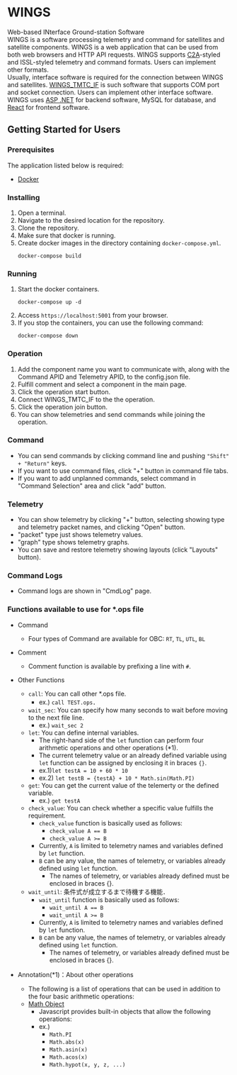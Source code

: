 # WINGS
Web-based INterface Ground-station Software  
WINGS is a software processing telemetry and command for satellites and satellite components. WINGS is a web application that can be used from both web browsers and HTTP API requests. WINGS supports [C2A](https://github.com/ut-issl/c2a-core)-styled and ISSL-styled telemetry and command formats. Users can implement other formats.  
Usually, interface software is required for the connection between WINGS and satellites. [WINGS_TMTC_IF](https://github.com/ut-issl/wings-tmtc-if) is such software that supports COM port and socket connection. Users can implement other interface software.  
WINGS uses [ASP .NET](https://github.com/dotnet/aspnetcore) for backend software, MySQL for database, and [React](https://github.com/facebook/react) for frontend software.

## Getting Started for Users
### Prerequisites
The application listed below is required:
+ [Docker](https://docs.docker.com/get-docker/)


### Installing
1. Open a terminal.
2. Navigate to the desired location for the repository.
3. Clone the repository.
4. Make sure that docker is running.
5. Create docker images in the directory containing `docker-compose.yml`.
    ```
    docker-compose build
    ```

### Running
1. Start the docker containers.
    ```
    docker-compose up -d
    ```
2. Access `https://localhost:5001` from your browser.
3. If you stop the containers, you can use the following command:
    ```
    docker-compose down
    ```
### Operation
1. Add the component name you want to communicate with, along with the Command APID and Telemetry APID, to the config.json file.
2. Fulfill comment and select a component in the main page.
3. Click the operation start button.
4. Connect WINGS_TMTC_IF to the the operation.
5. Click the operation join button.
6. You can show telemetries and send commands while joining the operation.

### Command
- You can send commands by clicking command line and pushing `"Shift" + "Return"` keys.
- If you want to use command files, click "+" button in command file tabs.
- If you want to add unplanned commands, select command in "Command Selection" area and click "add" button.

### Telemetry
- You can show telemetry by clicking "+" button, selecting showing type and telemetry packet names, and clicking "Open" button.
- "packet" type just shows telemetry values.
- "graph" type shows telemetry graphs.
- You can save and restore telemetry showing layouts (click "Layouts" button).

### Command Logs
- Command logs are shown in "CmdLog" page.

### Functions available to use for *.ops file
- Command
	+ Four types of Command are available for OBC: `RT`, `TL`, `UTL`, `BL`
- Comment
	+ Comment function is available by prefixing a line with `#`.
- Other Functions
	+ `call`: You can call other *.ops file.
		+ ex.) `call TEST.ops`．
	+ `wait_sec`: You can specify how many seconds to wait before moving to the next file line.
		+ ex.) `wait_sec 2`
	+ `let`: You can define internal variables.
		+ The right-hand side of the `let` function can perform four arithmetic operations and other operations (*1).
		+ The current telemetry value or an already defined variable using `let` function can be assigned by enclosing it in braces `{}`.
		+ ex.1)`let testA = 10 + 60 * 10`
        + ex.2) `let testB = {testA} + 10 * Math.sin(Math.PI)`
    + `get`: You can get the current value of the telemerty or the defined variable.
		+ ex.) `get testA`
	+ `check_value`: You can check whether a specific value fulfills the requirement.
		+ `check_value` function is basically used as follows:
            + `check_value A == B`
            + `check_value A >= B`
		+ Currently, `A` is limited to telemetry names and variables defined by `let` function.
		+ `B` can be any value, the names of telemetry, or variables already defined using `let` function.
            + The names of telemetry, or variables already defined must be enclosed in braces {}.
	+ `wait_until`: 条件式が成立するまで待機する機能．
		+ `wait_until` function is basically used as follows:
            + `wait_until A == B`
            + `wait_until A >= B`
		+ Currently, `A` is limited to telemetry names and variables defined by `let` function.
		+ `B` can be any value, the names of telemetry, or variables already defined using `let` function.
            + The names of telemetry, or variables already defined must be enclosed in braces {}.

- Annotation(*1)：About other operations
    + The following is a list of operations that can be used in addition to the four basic arithmetic operations:
    + [Math Object](https://developer.mozilla.org/ja/docs/Web/JavaScript/Reference/Global_Objects/Math)
        + Javascript provides built-in objects that allow the following operations:
        + ex.)
            + `Math.PI`
            + `Math.abs(x)`
            + `Math.asin(x)`
            + `Math.acos(x)`
            + `Math.hypot(x, y, z, ...)`
